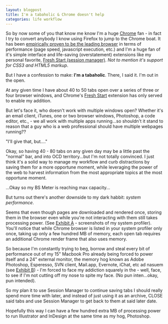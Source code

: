 ```yaml
---
layout: blogpost
title: I'm a tabaholic & Chrome doesn't help
categories: life workflow
---
```


<p>So by now some of you that know me know I'm a huge <a href="http://google.com/chrome" target="_blank">Chrome</a> fan - in fact I try to convert anybody I know using Firefox to jump to the Chrome boat. It has been <a href="http://arstechnica.com/microsoft/news/2010/10/windows-browsers-benchmarked-october-2010-edition.ars" target="_blank"> empirically proven to be the leading browser</a> in terms of performance (page speed, javascript execution, etc.) and I'm a huge fan of it's simple interface and life-saving (overstatement) extensions like my personal favorite, <a href="https://chrome.google.com/webstore/detail/nmidkjogcjnnlfimjcedenagjfacpobb" target="_blank">Fresh Start (session manager)</a>. <em>Not to mention it's support for CSS3 and HTML5 markup</em>.</p>

<p>But I have a confession to make: <strong>I'm a tabaholic</strong>. There, I said it. I'm out in the open.</p>

<p>At any given time I have about 40 to 50 tabs open over a series of three or four browser windows, and Chrome's <a href="https://chrome.google.com/webstore/detail/nmidkjogcjnnlfimjcedenagjfacpobb" target="_blank">Fresh Start</a> extension has only served to enable my addition.</p>

<p>But let's face it, who doesn't work with multiple windows open? Whether it's an email client, iTunes, one or two browser windows, Photoshop, a code editor, etc., - we all work with multiple apps running...so shouldn't it stand to reason that a guy who is a web professional should have multiple webpages running??</p>

<p>"I'll give that, but...."</p>

<p>Okay, so having 40 - 80 tabs on any given day may be a little past the "normal" bar, and into OCD territory...but I'm not totally convinced. I just think it's a solid way to manage my workflow and curb distractions by saving them for a more opportune moment, while leveraging the power of the web to harvest information from the most appropriate topics at the most opportune moment.</p>

<p>...Okay so my BS Meter is reaching max capacity...</p>

<p>But turns out there's another downside to my dark habbit: <em>system performance</em>.</p>

<p>Seems that even though pages are downloaded and rendered once, storing them in the browser even while you're not interacting with them still takes processing power. (See <a href="http://cl.ly/6Rp7" target="_blank">Exhibit A</a> - screenshots of my system profiler). You'll notice that while Chrome browser is listed in your system profiler only once, taking up only a few hundred MB of memory, each open tab requires an additional Chrome render frame that also uses memory.</p>

<p>So because I'm constantly trying to beg, borrow and steal every bit of performance out of my 15" Macbook Pro already being forced to power itself and a 24" external monitor, the memory hog known as Adobe Photoshop, Esperesso, SVN client, Mail.app, Evernote, iChat, etc ad nasuem (see <a href="http://cl.ly/6R3o" target="">Exhibit B</a>) - I'm forced to face my addiction squarely in the - well, face, to see if I'm not cutting off my nose to spite my face. (No pun inten...okay, pun intended).</p>

<p>So my plan it to use Session Manager to continue saving tabs I should really spend more time with later, and instead of just using it as an archive, CLOSE said tabs and use Session Manager to get back to them at said later date.</p>

<p>Hopefully this way I can have a few hundred extra MB of processing power to run Illustrator and InDesign at the same time as my hog, Photoshop.</p>